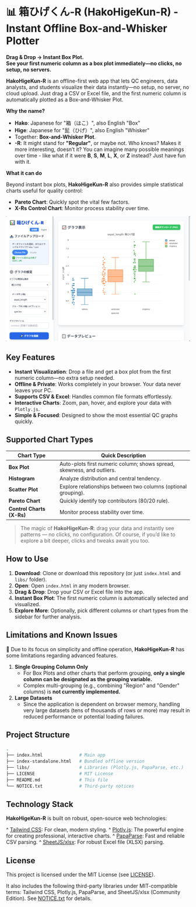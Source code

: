# 📊 箱ひげくん-R (HakoHigeKun-R) - Instant Offline Box-and-Whisker Plotter

**Drag & Drop → Instant Box Plot.**  
**See your first numeric column as a box plot immediately—no clicks, no setup, no servers.**

**HakoHigeKun-R** is an offline-first web app that lets QC engineers, data analysts, and students visualize their data instantly—no setup, no server, no cloud upload. Just drag a CSV or Excel file, and the first numeric column is automatically plotted as a Box-and-Whisker Plot.

**Why the name?**

- **Hako**: Japanese for "箱（はこ）", also English "Box"  
- **Hige**: Japanese for "髭（ひげ）", also English "Whisker"  
- Together: **Box-and-Whisker Plot**.  
- **-R**: It might stand for **"Regular"**, or maybe not. Who knows?  Makes it more interesting, doesn’t it? You can imagine many possible meanings over time - like what if it were **B**, **S**, **M**, **L**, **X**, or **Z** instead? Just have fun with it.

**What it can do**

Beyond instant box plots, **HakoHigeKun-R** also provides simple statistical charts useful for quality control:  

- **Pareto Chart**: Quickly spot the vital few factors.  
- **X-Rs Control Chart**: Monitor process stability over time.

![HakoHigeKun-R's UI](img/img-ui.png)

## Key Features

- **Instant Visualization**: Drop a file and get a box plot from the first numeric column—no extra setup needed.
- **Offline & Private**: Works completely in your browser. Your data never leaves your PC.
- **Supports CSV & Excel**: Handles common file formats effortlessly.
- **Interactive Charts**: Zoom, pan, hover, and explore your data with `Plotly.js`.
- **Simple & Focused**: Designed to show the most essential QC graphs quickly.


## Supported Chart Types

| Chart Type | Quick Description |
| --- | --- |
| **Box Plot** | Auto-plots first numeric column; shows spread, skewness, and outliers. |
| **Histogram** | Analyze distribution and central tendency. |
| **Scatter Plot** | Explore relationships between two columns (optional grouping). |
| **Pareto Chart** | Quickly identify top contributors (80/20 rule). |
| **Control Charts (X-Rs)** | Monitor process stability over time. |

> The magic of **HakoHigeKun-R**: drag your data and instantly see patterns — no clicks, no configuration. Of course, if you’d like to explore a bit deeper, clicks and tweaks await you too.

## How to Use

1. **Download**: Clone or download this repository (or just `index.html` and `libs/` folder).
2. **Open**: Open `index.html` in any modern browser.
3. **Drag & Drop**: Drop your CSV or Excel file into the app.
4. **Instant Box Plot**: The first numeric column is automatically selected and visualized.
5. **Explore More**: Optionally, pick different columns or chart types from the sidebar for further analysis.

## Limitations and Known Issues

🚧 Due to its focus on simplicity and offline operation, **HakoHigeKun-R** has some limitations regarding advanced features.

1. **Single Grouping Column Only**
    * For Box Plots and other charts that perform grouping, **only a single column can be designated as the grouping variable.**
    * Complex multi-grouping (e.g., combining "Region" and "Gender" columns) is **not currently implemented.**
2. **Large Datasets**
    * Since the application is dependent on browser memory, handling very large datasets (tens of thousands of rows or more) may result in reduced performance or potential loading failures.

## Project Structure

```bash
.
├── index.html              # Main app
├── index-standalone.html   # Bundled offline version
├── libs/                   # Libraries (Plotly.js, PapaParse, etc.)
├── LICENSE                 # MIT License
├── README.md               # This file
└── NOTICE.txt              # Third-party notices
```


## Technology Stack

**HakoHigeKun-R** is built on robust, open-source web technologies:

^ [Tailwind CSS](https://tailwindcss.com/): For clean, modern styling.
^ [Plotly.js](https://plotly.com/javascript/): The powerful engine for creating professional, interactive charts.
^ [PapaParse](https://www.papaparse.com/): Fast and reliable CSV parsing.
^ [SheetJS/xlsx](https://sheetjs.com/): For robust Excel file (XLSX) parsing.


## License

This project is licensed under the MIT License (see [LICENSE](./LICENSE)).

It also includes the following third-party libraries under MIT-compatible terms:
Tailwind CSS, Plotly.js, PapaParse, and SheetJS/xlsx (Community Edition).
See [NOTICE.txt](./NOTICE.txt) for details.

